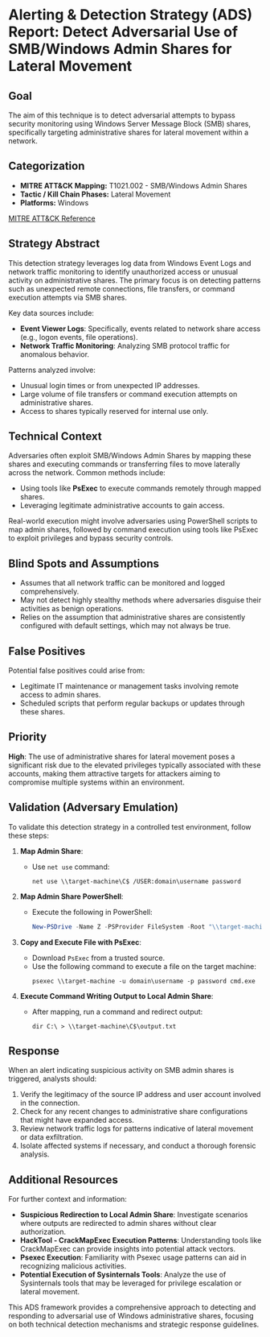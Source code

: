 # Alerting & Detection Strategy (ADS) Report: Detect Adversarial Use of SMB/Windows Admin Shares for Lateral Movement

## Goal
The aim of this technique is to detect adversarial attempts to bypass security monitoring using Windows Server Message Block (SMB) shares, specifically targeting administrative shares for lateral movement within a network.

## Categorization
- **MITRE ATT&CK Mapping:** T1021.002 - SMB/Windows Admin Shares
- **Tactic / Kill Chain Phases:** Lateral Movement
- **Platforms:** Windows

[MITRE ATT&CK Reference](https://attack.mitre.org/techniques/T1021/002)

## Strategy Abstract
This detection strategy leverages log data from Windows Event Logs and network traffic monitoring to identify unauthorized access or unusual activity on administrative shares. The primary focus is on detecting patterns such as unexpected remote connections, file transfers, or command execution attempts via SMB shares.

Key data sources include:
- **Event Viewer Logs**: Specifically, events related to network share access (e.g., logon events, file operations).
- **Network Traffic Monitoring**: Analyzing SMB protocol traffic for anomalous behavior.

Patterns analyzed involve:
- Unusual login times or from unexpected IP addresses.
- Large volume of file transfers or command execution attempts on administrative shares.
- Access to shares typically reserved for internal use only.

## Technical Context
Adversaries often exploit SMB/Windows Admin Shares by mapping these shares and executing commands or transferring files to move laterally across the network. Common methods include:
- Using tools like **PsExec** to execute commands remotely through mapped shares.
- Leveraging legitimate administrative accounts to gain access.

Real-world execution might involve adversaries using PowerShell scripts to map admin shares, followed by command execution using tools like PsExec to exploit privileges and bypass security controls.

## Blind Spots and Assumptions
- Assumes that all network traffic can be monitored and logged comprehensively.
- May not detect highly stealthy methods where adversaries disguise their activities as benign operations.
- Relies on the assumption that administrative shares are consistently configured with default settings, which may not always be true.

## False Positives
Potential false positives could arise from:
- Legitimate IT maintenance or management tasks involving remote access to admin shares.
- Scheduled scripts that perform regular backups or updates through these shares.

## Priority
**High**: The use of administrative shares for lateral movement poses a significant risk due to the elevated privileges typically associated with these accounts, making them attractive targets for attackers aiming to compromise multiple systems within an environment.

## Validation (Adversary Emulation)
To validate this detection strategy in a controlled test environment, follow these steps:

1. **Map Admin Share**:
   - Use `net use` command: 
     ```shell
     net use \\target-machine\C$ /USER:domain\username password
     ```

2. **Map Admin Share PowerShell**:
   - Execute the following in PowerShell:
     ```powershell
     New-PSDrive -Name Z -PSProvider FileSystem -Root "\\target-machine\C$" -Credential (Get-Credential)
     ```

3. **Copy and Execute File with PsExec**:
   - Download `PsExec` from a trusted source.
   - Use the following command to execute a file on the target machine:
     ```shell
     psexec \\target-machine -u domain\username -p password cmd.exe
     ```

4. **Execute Command Writing Output to Local Admin Share**:
   - After mapping, run a command and redirect output:
     ```shell
     dir C:\ > \\target-machine\C$\output.txt
     ```

## Response
When an alert indicating suspicious activity on SMB admin shares is triggered, analysts should:

1. Verify the legitimacy of the source IP address and user account involved in the connection.
2. Check for any recent changes to administrative share configurations that might have expanded access.
3. Review network traffic logs for patterns indicative of lateral movement or data exfiltration.
4. Isolate affected systems if necessary, and conduct a thorough forensic analysis.

## Additional Resources
For further context and information:
- **Suspicious Redirection to Local Admin Share**: Investigate scenarios where outputs are redirected to admin shares without clear authorization.
- **HackTool - CrackMapExec Execution Patterns**: Understanding tools like CrackMapExec can provide insights into potential attack vectors.
- **Psexec Execution**: Familiarity with Psexec usage patterns can aid in recognizing malicious activities.
- **Potential Execution of Sysinternals Tools**: Analyze the use of Sysinternals tools that may be leveraged for privilege escalation or lateral movement. 

This ADS framework provides a comprehensive approach to detecting and responding to adversarial use of Windows administrative shares, focusing on both technical detection mechanisms and strategic response guidelines.